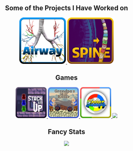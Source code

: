 <h2 align="center">Some of the Projects I Have Worked on</h2>

<p align="center">
  <a href="https://github.com/LiquidFun/Airway/" title="Automatic Bronchus Classification | Bachelor Thesis">
    <img src="https://github.com/LiquidFun/LiquidFun/blob/main/Airway.png" style="height:150px">
  </a>
  <a href="https://github.com/LiquidFun/Spine/" title="Spine Segmentation | Master Thesis">
    <img src="https://github.com/LiquidFun/LiquidFun/blob/main/Spine.png" style="height:150px">
  </a>

  
</p>

<h2 align="center">Games</h2>

<p align="center">

  <a href="https://github.com/LiquidFun/stack-em-up" title="Stack 'em Up - Difficult Puzzle Platformer | 2 Person Team in 7 day Game-Jam">
    <img src="https://github.com/LiquidFun/LiquidFun/blob/main/StackEmUp.png" style="height:100px">
  </a>
  <a href="https://github.com/LiquidFun/GrandpasHillRacer" title="Grandpa's Hill Racer - Construct & Race | 2 Person Team in 48h Game-Jam">
    <img src="https://github.com/LiquidFun/LiquidFun/blob/main/GrandpasHillRacer.png" style="height:100px">
  </a>
  <a href="https://play.google.com/store/apps/details?id=com.brutenis.jumpy&gl=US" title="Color Jumpy - Android Puzzle Platformer | Solo Project">
    <img src="https://github.com/LiquidFun/LiquidFun/blob/main/ColorJumpy.png" style="height:100px">
  </a>
  <a href="https://github.com/LiquidFun/Maerchentrubel" title="Maerchentrubel - 2D Exploration & Puzzle Game | 3 Person Team in 48h Game-Jam">
    <img src="https://github.com/LiquidFun/LiquidFun/blob/main/Märchentrubel.png" style="height:100px">
  </a>
</p>

<h2 align="center">Fancy Stats</h2>

<p align="center">
  
  <a href="https://github.com/anuraghazra/github-readme-stats" title="Most Used Languages">
    <img src="https://github-readme-stats.vercel.app/api/top-langs/?username=LiquidFun&layout=compact&hide=lua,jupyter%20notebook,assembly&langs_count=8&theme=radical">
  </a>
  
</p>

<!--

<h2 align="center">Games</h1>

-----------------------------------------------
Biology?:
Airway | Boppies
-----------------------------------------------
Games:
Stack-em-up | Color Jumpy | Märchentrubel
-----------------------------------------------
Misc:
Traffic Simulation | vim comment banners | stegowav
-----------------------------------------------

-->
